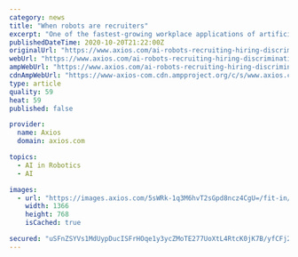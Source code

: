 ```yaml
---
category: news
title: "When robots are recruiters"
excerpt: "One of the fastest-growing workplace applications of artificial intelligence is in hiring, but imperfect algorithms leave qualified women and candidates of color out — and can ultimately build weaker teams."
publishedDateTime: 2020-10-20T21:22:00Z
originalUrl: "https://www.axios.com/ai-robots-recruiting-hiring-discrimination-d7701e2b-aae1-4dba-8aa0-17e7acb32ab1.html"
webUrl: "https://www.axios.com/ai-robots-recruiting-hiring-discrimination-d7701e2b-aae1-4dba-8aa0-17e7acb32ab1.html"
ampWebUrl: "https://www.axios.com/ai-robots-recruiting-hiring-discrimination-d7701e2b-aae1-4dba-8aa0-17e7acb32ab1.html"
cdnAmpWebUrl: "https://www-axios-com.cdn.ampproject.org/c/s/www.axios.com/ai-robots-recruiting-hiring-discrimination-d7701e2b-aae1-4dba-8aa0-17e7acb32ab1.html"
type: article
quality: 59
heat: 59
published: false

provider:
  name: Axios
  domain: axios.com

topics:
  - AI in Robotics
  - AI

images:
  - url: "https://images.axios.com/5sWRk-1q3M6hvT2sGpd8ncz4CgU=/fit-in/1366x1366/2020/10/20/1603226817235.jpg"
    width: 1366
    height: 768
    isCached: true

secured: "uSFnZSYVs1MdUypDucISFrHOqe1y3ycZMoTE277UoXtL4RtcK0jK7B/yfCFj2tM/asfeJCKs0E/YV/zkl1l7J3HJUnFpi4elSIbmyHUMGX/XbpP/m2S8Fgj6zUKyxy4JYJq1Yf5SOBmhuAkYHHLvuKzm+mDubmz56eNN4/c9/8ohCYPn/PvknOfgwFli6FYqMOt4DD1bqSbSJ9UZ8XuaRVtC6I1M0jmEdo8aGp+kQaJqi/Xhf7SJNijRwc+zQHJtDpSLhRmRWZn5Rz+WF2ebSl7XrcKTpf2zHSEEzFfwPvSOc73SZDzsHYjnaM0yYlPa7orr4LzGDAhrr0kFX3Sq2LwMWvXlIQQFMEhWCVHqZB4=;O3DfF9GuUBK5LEjoSpOJLw=="
---
```


